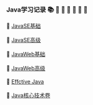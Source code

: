 ### Java学习记录 :books: :closed_book: :green_book: :blue_book: :orange_book: :notebook: :notebook_with_decorative_cover:

:closed_book: [JavaSE基础](https://github.com/Cynaith/Java-Daily-Interview/blob/master/JavaSE%E5%9F%BA%E7%A1%80/JavaSE%E5%9F%BA%E7%A1%80.md)
<br/>
<br/>
:green_book: [JavaSE高级]()
<br/>
<br/>
:blue_book: [JavaWeb基础]()
<br/>
<br/>
:orange_book: [JavaWeb高级]()
<br/>
<br/>
:notebook: [Effctive Java]()
<br/>
<br/>
:notebook_with_decorative_cover: [Java核心技术卷]()

